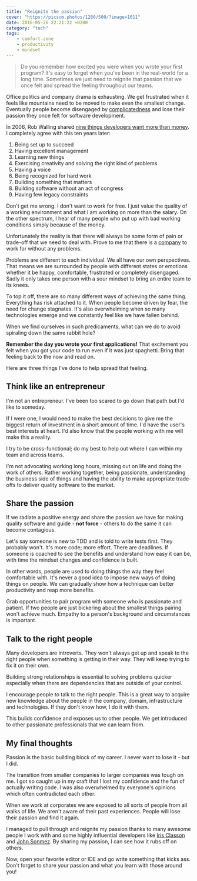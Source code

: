 ```yaml
---
title: "Reignite the passion"
cover: "https://picsum.photos/1280/500/?image=1011"
date: 2016-05-26 22:21:22 +0200
category: "tech"
tags:
    - comfort-zone
    - productivity
    - mindset
---
```


> Do you remember how excited you were when you wrote your first program? It's easy to
  forget when you've been in the real-world for a long time. Sometimes we just need to
  reignite that passion that we once felt and spread the feeling throughout our teams.

Office politics and company drama is exhausting. We get frustrated when it
feels like mountains need to be moved to make even the smallest change.
Eventually people become disengaged by
[complicatedness](https://www.ted.com/talks/yves_morieux_as_work_gets_more_complex_6_rules_to_simplify)
and lose their passion they once felt for software development.

In 2006, Rob Walling shared
[nine things developers want more than money](http://www.softwarebyrob.com/2006/10/31/nine-things-developers-want-more-than-money/).
I completely agree with this ten years later:

1. Being set up to succeed
2. Having excellent management
3. Learning new things
4. Exercising creativity and solving the right kind of problems
5. Having a voice
6. Being recognized for hard work
7. Building something that matters
8. Building software without an act of congress
9. Having few legacy constraints

Don't get me wrong. I don't want to work for free. I just value the quality of a
working environment and what I am working on more than the salary.
On the other spectrum, I hear of many people who put up with bad working
conditions simply because of the money.

Unfortunately the reality is that there will always be some form of pain or
trade-off that we need to deal with. Prove to me that there is a [company](blog/the-perfect-illusion/)
to work for without any problems.

Problems are different to each individual. We all have our own perspectives.
That means we are surrounded by people with different states or emotions
whether it be happy, comfortable, frustrated or completely disengaged.
Sadly it only takes one person with a sour mindset to bring an entire team
to its knees.

To top it off, there are so many different ways of achieving the same thing.
Everything has risk attached to it. When people become driven by fear,
the need for change stagnates. It's also overwhelming when so many technologies
emerge and we constantly feel like we have fallen behind.

When we find ourselves in such predicaments, what can we do to avoid
spiraling down the same rabbit hole?

**Remember the day you wrote your first applications!** That excitement you felt
when you got your code to run even if it was just spaghetti. Bring that feeling
back to the now and read on.

Here are three things I've done to help spread that feeling.

## Think like an entrepreneur
I'm not an entrepreneur. I've been too scared to go down that path but I'd like
to someday.

If I were one, I would need to make the best decisions to give me
the biggest return of investment in a short amount of time. I'd have the user's
best interests at heart. I'd also know that the people working with me will make
this a reality.

I try to be cross-functional; do my best to help out where I can within my team
and across teams.

I'm not advocating working long hours, missing out on life and doing the work
of others. Rather working together, being passionate, understanding the
business side of things and having the ability to
make appropriate trade-offs to deliver quality software to the market.

## Share the passion
If we radiate a positive energy and share the passion we have for making quality
software and guide - **not force** - others to do the same it can become
contagious.

Let's say someone is new to TDD and is told to write tests first.
They probably won't. It's more code; more effort. There are deadlines.
If someone is coached to see the benefits and understand how easy it can be,
with time the mindset changes and confidence is built.

In other words, people are used to doing things the way they feel comfortable
with. It's never a good idea to impose new ways of doing things on people.
We can gradually show how a technique can better productivity and
reap more benefits.

Grab opportunities to pair program with someone who is passionate and
patient. If two people are just bickering about the smallest things pairing
won't achieve much. Empathy to a person's background and circumstances is
important.

## Talk to the right people
Many developers are introverts. They won't always get up and speak to the right
people when something is getting in their way. They will keep trying to
fix it on their own.

Building strong relationships is essential to solving problems quicker
especially when there are dependencies that are outside of your control.

I encourage people to talk to the right people. This is a great way to
acquire new knowledge about the people in the company, domain, infrastructure
and technologies. If they don't know how, I do it with them.

This builds confidence and exposes us to other people. We get introduced to
other passionate professionals that we can learn from.

## My final thoughts
Passion is the basic building block of my career. I never want to lose it - but
I did.

The transition from smaller companies to larger companies was tough on me.
I got so caught up in my craft that I lost my confidence and the fun of
actually writing code. I was also overwhelmed by everyone's opinions
which often contradicted each other.

When we work at corporates we are exposed to all sorts of people from all
walks of life. We aren't aware of their past experiences. People will lose
their passion and find it again.

I managed to pull through and reignite my passion thanks to many awesome
people I work with and some highly influential
developers like [Iris Classon](http://irisclasson.com/) and [John Sonmez](https://simpleprogrammer.com/).
By sharing my passion, I can see how it rubs off on others.

Now, open your favorite editor or IDE and go write something that kicks ass.
Don't forget to share your passion and what you learn with those around you!
